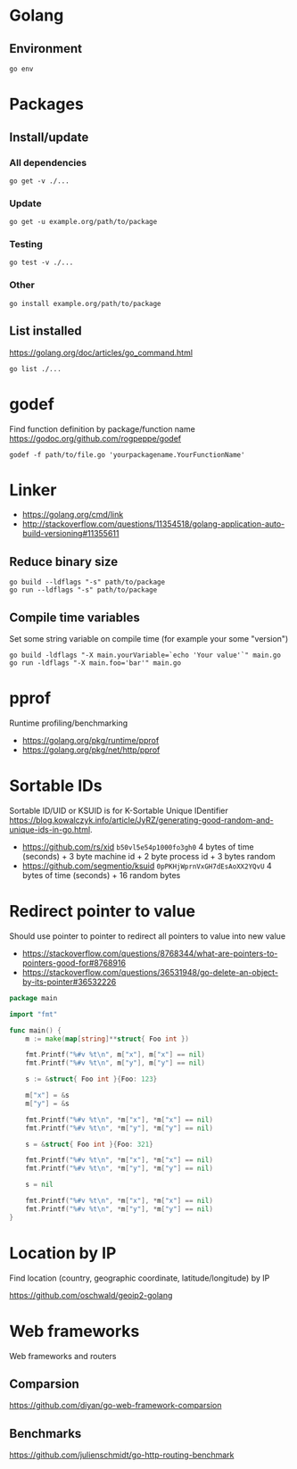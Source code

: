# Golang

## Environment

    go env

# Packages

## Install/update

### All dependencies

    go get -v ./...

### Update

    go get -u example.org/path/to/package

### Testing

    go test -v ./...

### Other

    go install example.org/path/to/package

## List installed

<https://golang.org/doc/articles/go_command.html>

    go list ./...

# godef

Find function definition by package/function name
<https://godoc.org/github.com/rogpeppe/godef>

    godef -f path/to/file.go 'yourpackagename.YourFunctionName'

# Linker

* <https://golang.org/cmd/link>
* <http://stackoverflow.com/questions/11354518/golang-application-auto-build-versioning#11355611>

## Reduce binary size

    go build --ldflags "-s" path/to/package
    go run --ldflags "-s" path/to/package

## Compile time variables

Set some string variable on compile time (for example your some "version")

    go build -ldflags "-X main.yourVariable=`echo 'Your value'`" main.go
    go run -ldflags "-X main.foo='bar'" main.go

# pprof

Runtime profiling/benchmarking

* https://golang.org/pkg/runtime/pprof
* https://golang.org/pkg/net/http/pprof

# Sortable IDs

Sortable ID/UID or KSUID is for K-Sortable Unique IDentifier
<https://blog.kowalczyk.info/article/JyRZ/generating-good-random-and-unique-ids-in-go.html>.

* <https://github.com/rs/xid> `b50vl5e54p1000fo3gh0` 4 bytes of time (seconds) + 3 byte machine id + 2 byte process id + 3 bytes random
* <https://github.com/segmentio/ksuid> `0pPKHjWprnVxGH7dEsAoXX2YQvU` 4 bytes of time (seconds) + 16 random bytes

# Redirect pointer to value

Should use pointer to pointer to redirect all pointers to value into new value

* <https://stackoverflow.com/questions/8768344/what-are-pointers-to-pointers-good-for#8768916>
* <https://stackoverflow.com/questions/36531948/go-delete-an-object-by-its-pointer#36532226>

```go
package main

import "fmt"

func main() {
    m := make(map[string]**struct{ Foo int })

    fmt.Printf("%#v %t\n", m["x"], m["x"] == nil)
    fmt.Printf("%#v %t\n", m["y"], m["y"] == nil)

    s := &struct{ Foo int }{Foo: 123}

    m["x"] = &s
    m["y"] = &s

    fmt.Printf("%#v %t\n", *m["x"], *m["x"] == nil)
    fmt.Printf("%#v %t\n", *m["y"], *m["y"] == nil)

    s = &struct{ Foo int }{Foo: 321}

    fmt.Printf("%#v %t\n", *m["x"], *m["x"] == nil)
    fmt.Printf("%#v %t\n", *m["y"], *m["y"] == nil)

    s = nil

    fmt.Printf("%#v %t\n", *m["x"], *m["x"] == nil)
    fmt.Printf("%#v %t\n", *m["y"], *m["y"] == nil)
}
```

# Location by IP

Find location (country, geographic coordinate, latitude/longitude) by IP

<https://github.com/oschwald/geoip2-golang>

# Web frameworks

Web frameworks and routers

## Comparsion

<https://github.com/diyan/go-web-framework-comparsion>

## Benchmarks

<https://github.com/julienschmidt/go-http-routing-benchmark>
